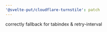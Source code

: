 ```yaml
---
'@svelte-put/cloudflare-turnstile': patch
---
```


correctly fallback for tabindex & retry-interval
